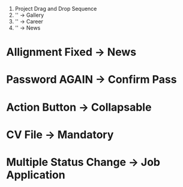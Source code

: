 
1. Project Drag and Drop Sequence
2. '' -> Gallery
3. '' -> Career
4. '' -> News


# Allignment Fixed -> News
# Password AGAIN ->   Confirm Pass
# Action Button -> Collapsable
# CV File -> Mandatory
# Multiple Status Change -> Job Application